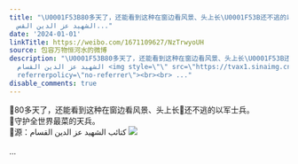 ```yaml
---
title: "\U0001F53B80多天了，还能看到这种在窗边看风景、头上长\U0001F53B还不逃的以军士兵。\U0001F53B守护全世界最菜的天兵。\U0001F53B源：كتائب
  الشهيد عز الدين القس..."
date: '2024-01-01'
linkTitle: https://weibo.com/1671109627/NzTrwyoUH
source: 包容万物恒河水的微博
description: "\U0001F53B80多天了，还能看到这种在窗边看风景、头上长\U0001F53B还不逃的以军士兵。<br>\U0001F53B守护全世界最菜的天兵。<br>\U0001F53B源：كتائب
  الشهيد عز الدين القسام <img style=\"\" src=\"https://tvax1.sinaimg.cn/large/639b1bfbly1hlen53fg0mj20zh0jtk65.jpg\"
  referrerpolicy=\"no-referrer\"><br><br> ..."
disable_comments: true
---
```

🔻80多天了，还能看到这种在窗边看风景、头上长🔻还不逃的以军士兵。<br>🔻守护全世界最菜的天兵。<br>🔻源：كتائب الشهيد عز الدين القسام <img style="" src="https://tvax1.sinaimg.cn/large/639b1bfbly1hlen53fg0mj20zh0jtk65.jpg" referrerpolicy="no-referrer"><br><br> ...